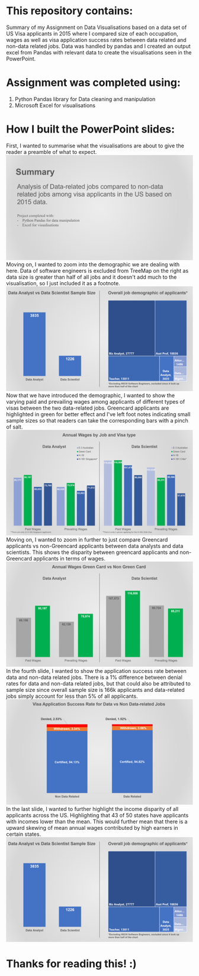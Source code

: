 # This repository contains:
Summary of my Assignment on Data Visualisations based on a data set of US Visa applicants in 2015 where I compared size of each occupation, wages as well as visa application success rates between data related and non-data related jobs.
Data was handled by pandas and I created an output excel from Pandas with relevant data to create the visualisations seen in the PowerPoint.

# Assignment was completed using:
1. Python Pandas library for Data cleaning and manipulation
2. Microsoft Excel for visualisations

# How I built the PowerPoint slides:
First, I wanted to summarise what the visualisations are about to give the reader a preamble of what to expect.
![Summary Slide](/assets/Summary.PNG)
Moving on, I wanted to zoom into the demographic we are dealing with here. Data of software engineers is excluded from TreeMap on the right as data size is greater than half of all jobs and it doesn't add much to the visualisation, so I just included it as a footnote.
![First_slide](/assets/first_slide.PNG)
Now that we have introduced the demographic, I wanted to show the varying paid and prevailing wages among applicants of different types of visas between the two data-related jobs. Greencard applicants are highlighted in green for better effect and I've left foot notes indicating small sample sizes so that readers can take the corresponding bars with a pinch of salt.
![Second_slide](/assets/second_slide.PNG)
Moving on, I wanted to zoom in further to just compare Greencard applicants vs non-Greencard applicants between data analysts and data scientists. This shows the disparity between greencard applicants and non-Greencard applicants in terms of wages. 
![Third_slide](/assets/third_slide.PNG)
In the fourth slide, I wanted to show the application success rate between data and non-data related jobs. There is a 1% difference between denial rates for data and non-data related jobs, but that could also be attributed to sample size since overall sample size is 166k applicants and data-related jobs simply account for less than 5% of all applicants.
![Fourth_slide](/assets/fourth_slide.PNG)
In the last slide, I wanted to further highlight the income disparity of all applicants across the US. Highlighting that 43 of 50 states have applicants with incomes lower than the mean. This would further mean that there is a upward skewing of mean annual wages contributed by high earners in certain states.
![First_slide](/assets/first_slide.PNG)

# Thanks for reading this! :)
